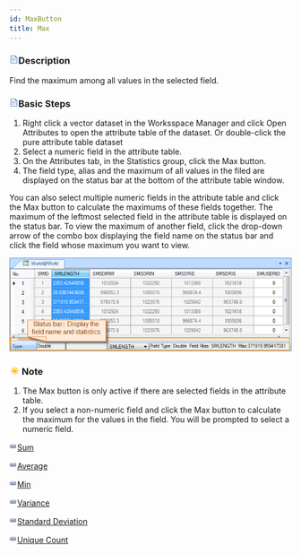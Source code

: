 ```yaml
---
id: MaxButton
title: Max
---
```

### ![](../../img/read.gif)Description

Find the maximum among all values in the selected field.

### ![](../../img/read.gif)Basic Steps

  1. Right click a vector dataset in the Worksspace Manager and click Open Attributes to open the attribute table of the dataset. Or double-click the pure attribute table dataset
  2. Select a numeric field in the attribute table.
  3. On the Attributes tab, in the Statistics group, click the Max button.
  4. The field type, alias and the maximum of all values in the filed are displayed on the status bar at the bottom of the attribute table window. 

You can also select multiple numeric fields in the attribute table and click the Max button to calculate the maximums of these fields together. The maximum of the leftmost selected field in the attribute table is displayed on the status bar. 
To view the maximum of another field, click the drop-down arrow of the combo box displaying the field name on the status bar and click the field whose maximum you want to view.

![](img-en/maxResult.png)  

### ![](../../img/note.png)Note

  1. The Max button is only active if there are selected fields in the attribute table.
  2. If you select a non-numeric field and click the Max button to calculate the maximum for the values in the field. You will be prompted to select a numeric field.

![](../../img/smalltitle.png)[Sum](SumButton.htm)

![](../../img/smalltitle.png)[Average](AverageButton.htm)

![](../../img/smalltitle.png)[Min](MinButton.htm)

![](../../img/smalltitle.png)[Variance](VarianceButton.htm)

![](../../img/smalltitle.png)[Standard Deviation](StdDeviationButton.htm)

![](../../img/smalltitle.png)[Unique Count](CountOfValueButton.htm)


